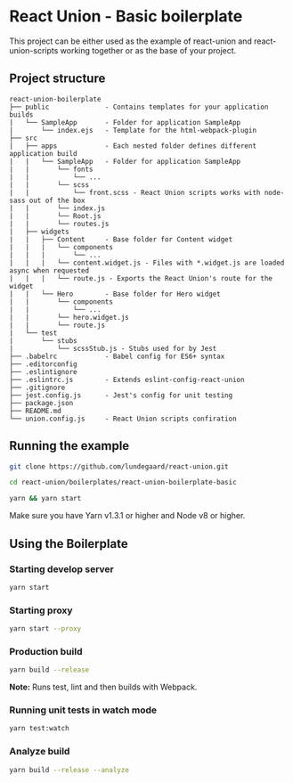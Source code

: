 # React Union - Basic boilerplate

This project can be either used as the example of react-union and react-union-scripts working together or as the base of your project.

## Project structure

```
react-union-boilerplate
├── public 				- Contains templates for your application builds
|	└── SampleApp		- Folder for application SampleApp
|		└── index.ejs 	- Template for the html-webpack-plugin
├── src
|	├── apps			- Each nested folder defines different application build
|	|	└── SampleApp	- Folder for application SampleApp
|	|		└── fonts
|	|			└── ...
|	|		└── scss
|	|			└── front.scss - React Union scripts works with node-sass out of the box
|	|		└── index.js
|	|		└── Root.js
|	|		└── routes.js
|	├── widgets
|	|	├── Content 	- Base folder for Content widget
|	|	|	└── components
|	|	|		└── ...
|	|	|	└── content.widget.js - Files with *.widget.js are loaded async when requested
|	|	|	└── route.js - Exports the React Union's route for the widget
|	|	└── Hero		- Base folder for Hero widget
|	|		└── components
|	|			└── ...
|	|		└── hero.widget.js
|	|		└── route.js
|	└──	test
|		└──	stubs
|			└──	scssStub.js - Stubs used for by Jest
├── .babelrc 			- Babel config for ES6+ syntax
├── .editorconfig
├── .eslintignore
├── .eslintrc.js 		- Extends eslint-config-react-union
├── .gitignore
├── jest.config.js 		- Jest's config for unit testing
├── package.json
├── README.md
└── union.config.js 	- React Union scripts confiration
```

## Running the example

```sh
git clone https://github.com/lundegaard/react-union.git

cd react-union/boilerplates/react-union-boilerplate-basic

yarn && yarn start
```

Make sure you have Yarn v1.3.1 or higher and Node v8 or higher.

## Using the Boilerplate

### Starting develop server
```sh
yarn start
```


### Starting proxy
```sh
yarn start --proxy
```


### Production build
```sh
yarn build --release
```

**Note:** Runs test, lint and then builds with Webpack.

### Running unit tests in watch mode
```sh
yarn test:watch
```


### Analyze build
```sh
yarn build --release --analyze
```
